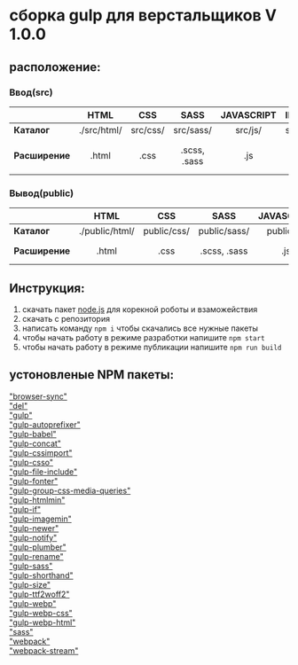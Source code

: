 # сборка gulp для верстальщиков V 1.0.0

## расположение:
### Ввод(src)
|| HTML | CSS | SASS| JAVASCRIPT | IMAGES | FONT |
|:---|:------:|:------:|:-----:|:----:|:-----:|:-----:|
| **Каталог** | ./src/html/ | src/css/ |src/sass/| src/js/ | src/img/ |src/font/ |
| **Расширение** | .html | .css |.scss, .sass | .js | .jpg, .png, .gif | .ttf,.. |
### Вывод(public)
|| HTML | CSS | SASS| JAVASCRIPT | IMAGES | FONT |
|:---|:------:|:------:|:-----:|:----:|:-----:|:-----:|
| **Каталог** | ./public/html/ | public/css/ |public/sass/| public/js/ | public/img/ |public/font/ |
| **Расширение** | .html | .css |.scss, .sass | .js | .jpg, .png, .gif | .ttf,.. |


## Инструкция:
  1. скачать пакет [node.js](https://nodejs.org/en/) для корекной роботы и взаможействия 
  2. скачать с репозитория
  3. написать команду `npm i` чтобы скачались все нужные пакеты 
  4. чтобы начать работу в режиме разработки напишите `npm start`
  5. чтобы начать работу в режиме публикации напишите `npm run build`

  ## устоновленые NPM пакеты:
  ["browser-sync"]() <br/>
  ["del"]() <br/>
  ["gulp"]() <br/>
  ["gulp-autoprefixer"]() <br/>
  ["gulp-babel"]() <br/>
  ["gulp-concat"]() <br/>
  ["gulp-cssimport"]() <br/>
  ["gulp-csso"]() <br/>
  ["gulp-file-include"]() <br/>
  ["gulp-fonter"]() <br/>
  ["gulp-group-css-media-queries"]() <br/>
  ["gulp-htmlmin"]() <br/>
  ["gulp-if"]() <br/>
  ["gulp-imagemin"]() <br/>
  ["gulp-newer"]() <br/>
  ["gulp-notify"]() <br/>
  ["gulp-plumber"]() <br/>
  ["gulp-rename"]() <br/>
  ["gulp-sass"]() <br/>
  ["gulp-shorthand"]() <br/>
  ["gulp-size"]() <br/>
  ["gulp-ttf2woff2"]() <br/>
  ["gulp-webp"]() <br/>
  ["gulp-webp-css"]() <br/>
  ["gulp-webp-html"]() <br/>
  ["sass"]() <br/>
  ["webpack"]() <br/>
  ["webpack-stream"]() <br/>